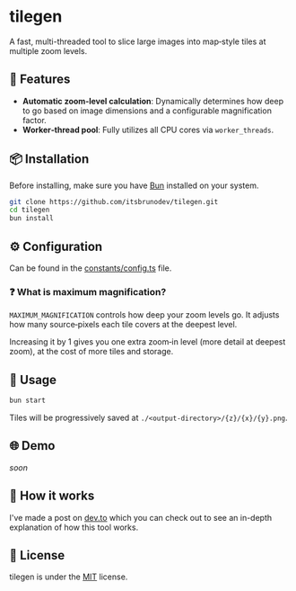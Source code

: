 # tilegen

A fast, multi-threaded tool to slice large images into map‑style tiles at multiple zoom levels.

## 🚀 Features

- **Automatic zoom‑level calculation**: Dynamically determines how deep to go based on image dimensions and a configurable magnification factor.
- **Worker‑thread pool**: Fully utilizes all CPU cores via `worker_threads`.

## 📦 Installation

Before installing, make sure you have [Bun](https://bun.sh/docs/installation) installed on your system.

```bash
git clone https://github.com/itsbrunodev/tilegen.git
cd tilegen
bun install
````

## ⚙️ Configuration

Can be found in the [constants/config.ts](./constants/config.ts) file.

### ❓ What is maximum magnification?

`MAXIMUM_MAGNIFICATION` controls how deep your zoom levels go. It adjusts how many source‑pixels each tile covers at the deepest level.

Increasing it by 1 gives you one extra zoom‑in level (more detail at deepest zoom), at the cost of more tiles and storage.

## 🏃 Usage

```bash
bun start
```

Tiles will be progressively saved at `./<output-directory>/{z}/{x}/{y}.png`.

## 🌐 Demo

*soon*

## 🤔 How it works

I've made a post on [dev.to](https://dev.to/itsbrunodev/breaking-down-tilegen-a-deep-dive-into-image-tiling-4c8) which you can check out to see an in-depth explanation of how this tool works.

## 📜 License

tilegen is under the [MIT](./LICENSE) license.
